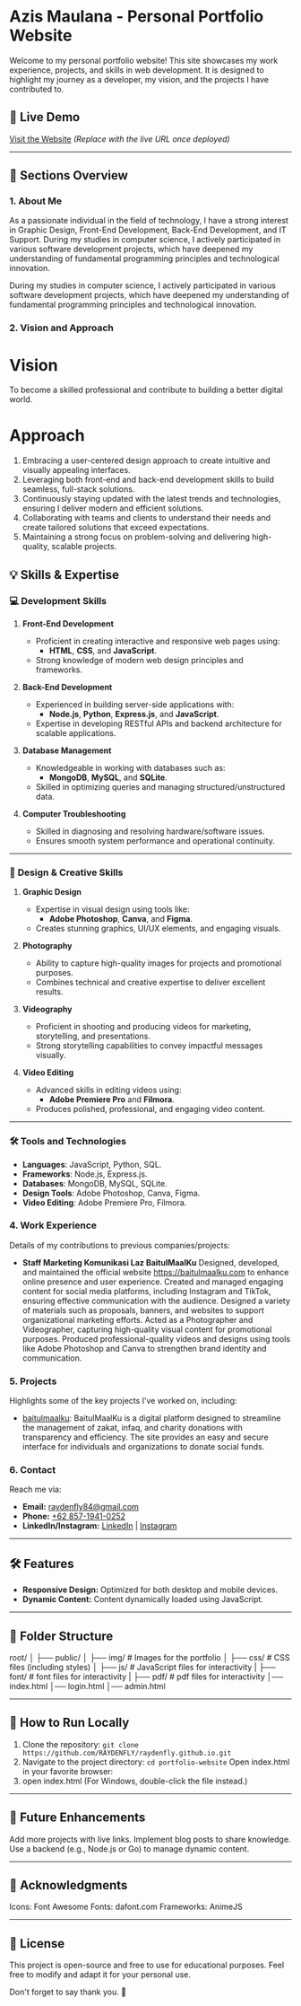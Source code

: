 # Azis Maulana - Personal Portfolio Website

Welcome to my personal portfolio website! This site showcases my work experience, projects, and skills in web development. It is designed to highlight my journey as a developer, my vision, and the projects I have contributed to.

## 🔗 Live Demo
[Visit the Website](raydenfly.my.id) *(Replace with the live URL once deployed)*

---

## 📂 Sections Overview

### 1. **About Me**
As a passionate individual in the field of technology, I have a strong interest in Graphic Design, Front-End Development, Back-End Development, and IT Support. During my studies in computer science, I actively participated in various software development projects, which have deepened my understanding of fundamental programming principles and technological innovation.

During my studies in computer science, I actively participated in various software development projects, which have deepened my understanding of fundamental programming principles and technological innovation.

### 2. **Vision and Approach**
# **Vision**
To become a skilled professional and contribute to building a better digital world.

# **Approach**
1. Embracing a user-centered design approach to create intuitive and visually appealing interfaces.
2. Leveraging both front-end and back-end development skills to build seamless, full-stack solutions.
3. Continuously staying updated with the latest trends and technologies, ensuring I deliver modern and efficient solutions.
4. Collaborating with teams and clients to understand their needs and create tailored solutions that exceed expectations.
5. Maintaining a strong focus on problem-solving and delivering high-quality, scalable projects.

## 💡 Skills & Expertise

### 💻 **Development Skills**
1. **Front-End Development**
   - Proficient in creating interactive and responsive web pages using:
     - **HTML**, **CSS**, and **JavaScript**.
   - Strong knowledge of modern web design principles and frameworks.

2. **Back-End Development**
   - Experienced in building server-side applications with:
     - **Node.js**, **Python**, **Express.js**, and **JavaScript**.
   - Expertise in developing RESTful APIs and backend architecture for scalable applications.

3. **Database Management**
   - Knowledgeable in working with databases such as:
     - **MongoDB**, **MySQL**, and **SQLite**.
   - Skilled in optimizing queries and managing structured/unstructured data.

4. **Computer Troubleshooting**
   - Skilled in diagnosing and resolving hardware/software issues.
   - Ensures smooth system performance and operational continuity.

---

### 🎨 **Design & Creative Skills**
1. **Graphic Design**
   - Expertise in visual design using tools like:
     - **Adobe Photoshop**, **Canva**, and **Figma**.
   - Creates stunning graphics, UI/UX elements, and engaging visuals.

2. **Photography**
   - Ability to capture high-quality images for projects and promotional purposes.
   - Combines technical and creative expertise to deliver excellent results.

3. **Videography**
   - Proficient in shooting and producing videos for marketing, storytelling, and presentations.
   - Strong storytelling capabilities to convey impactful messages visually.

4. **Video Editing**
   - Advanced skills in editing videos using:
     - **Adobe Premiere Pro** and **Filmora**.
   - Produces polished, professional, and engaging video content.

---

### 🛠 Tools and Technologies
- **Languages**: JavaScript, Python, SQL.
- **Frameworks**: Node.js, Express.js.
- **Databases**: MongoDB, MySQL, SQLite.
- **Design Tools**: Adobe Photoshop, Canva, Figma.
- **Video Editing**: Adobe Premiere Pro, Filmora.



### 4. **Work Experience**
Details of my contributions to previous companies/projects:
- **Staff Marketing Komunikasi Laz BaitulMaalKu**
Designed, developed, and maintained the official website https://baitulmaalku.com to enhance online presence and user experience.
Created and managed engaging content for social media platforms, including Instagram and TikTok, ensuring effective communication with the audience.
Designed a variety of materials such as proposals, banners, and websites to support organizational marketing efforts.
Acted as a Photographer and Videographer, capturing high-quality visual content for promotional purposes.
Produced professional-quality videos and designs using tools like Adobe Photoshop and Canva to strengthen brand identity and communication.

### 5. **Projects**
Highlights some of the key projects I’ve worked on, including:
- [baitulmaalku](baitulmaalku.com): BaitulMaalKu is a digital platform designed to streamline the management of zakat, infaq, and charity donations with transparency and efficiency. The site provides an easy and secure interface for individuals and organizations to donate social funds.

### 6. **Contact**
Reach me via:
- **Email:** [raydenfly84@gmail.com](mailto:raydenfly84@gmail.com)
- **Phone:** [+62 857-1941-0252](tel:+6285719410252)
- **LinkedIn/Instagram:** [LinkedIn](https://www.linkedin.com) | [Instagram](https://www.instagram.com/345.ryx)

---

## 🛠️ Features

- **Responsive Design:** Optimized for both desktop and mobile devices.
- **Dynamic Content:** Content dynamically loaded using JavaScript.

---

## 📁 Folder Structure
root/ 
│ 
├── public/ 
│ ├── img/ # Images for the portfolio 
│ ├── css/ # CSS files (including styles) 
│ ├── js/ # JavaScript files for interactivity 
| ├── font/ # font files for interactivity 
| ├── pdf/ # pdf files for interactivity 
│── index.html 
│── login.html
│── admin.html 

---
## 🚀 How to Run Locally

1. Clone the repository:
   `git clone https://github.com/RAYDENFLY/raydenfly.github.io.git`
2. Navigate to the project directory:
   `cd portfolio-website`
   Open index.html in your favorite browser:
3. open index.html
   (For Windows, double-click the file instead.)

---
## 🌟 Future Enhancements
Add more projects with live links.
Implement blog posts to share knowledge.
Use a backend (e.g., Node.js or Go) to manage dynamic content.

---
## 🙌 Acknowledgments
Icons: Font Awesome
Fonts: dafont.com
Frameworks: AnimeJS

---
## 📜 License
This project is open-source and free to use for educational purposes. Feel free to modify and adapt it for your personal use.

Don't forget to say thank you. 🙏